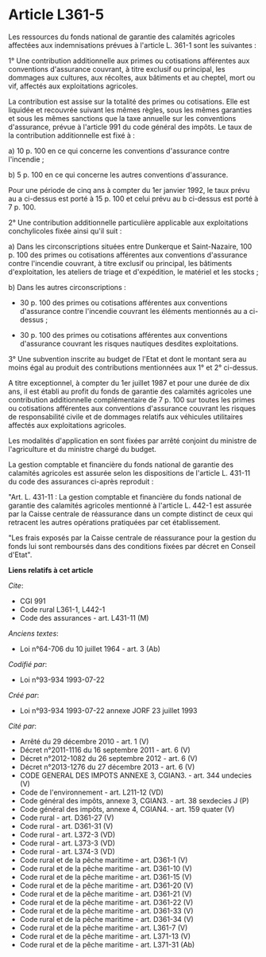 # Article L361-5

Les ressources du fonds national de garantie des calamités agricoles affectées aux indemnisations prévues à l'article L.
361-1 sont les suivantes :

1° Une contribution additionnelle aux primes ou cotisations afférentes aux conventions d'assurance couvrant, à titre exclusif
ou principal, les dommages aux cultures, aux récoltes, aux bâtiments et au cheptel, mort ou vif, affectés aux exploitations
agricoles.

La contribution est assise sur la totalité des primes ou cotisations. Elle est liquidée et recouvrée suivant les mêmes
règles, sous les mêmes garanties et sous les mêmes sanctions que la taxe annuelle sur les conventions d'assurance, prévue à
l'article 991 du code général des impôts. Le taux de la contribution additionnelle est fixé à :

a) 10 p. 100 en ce qui concerne les conventions d'assurance contre l'incendie ;

b) 5 p. 100 en ce qui concerne les autres conventions d'assurance.

Pour une période de cinq ans à compter du 1er janvier 1992, le taux prévu au a ci-dessus est porté à 15 p. 100 et celui prévu
au b ci-dessus est porté à 7 p. 100.

2° Une contribution additionnelle particulière applicable aux exploitations conchylicoles fixée ainsi qu'il suit :

a) Dans les circonscriptions situées entre Dunkerque et Saint-Nazaire, 100 p. 100 des primes ou cotisations afférentes aux
conventions d'assurance contre l'incendie couvrant, à titre exclusif ou principal, les bâtiments d'exploitation, les ateliers
de triage et d'expédition, le matériel et les stocks ;

b) Dans les autres circonscriptions :

- 30 p. 100 des primes ou cotisations afférentes aux conventions d'assurance contre l'incendie couvrant les éléments
mentionnés au a ci-dessus ;

- 30 p. 100 des primes ou cotisations afférentes aux conventions d'assurance couvrant les risques nautiques desdites
exploitations.

3° Une subvention inscrite au budget de l'Etat et dont le montant sera au moins égal au produit des contributions mentionnées
aux 1° et 2° ci-dessus.

A titre exceptionnel, à compter du 1er juillet 1987 et pour une durée de dix ans, il est établi au profit du fonds de
garantie des calamités agricoles une contribution additionnelle complémentaire de 7 p. 100 sur toutes les primes ou
cotisations afférentes aux conventions d'assurance couvrant les risques de responsabilité civile et de dommages relatifs aux
véhicules utilitaires affectés aux exploitations agricoles.

Les modalités d'application en sont fixées par arrêté conjoint du ministre de l'agriculture et du ministre chargé du budget.

La gestion comptable et financière du fonds national de garantie des calamités agricoles est assurée selon les dispositions
de l'article L. 431-11 du code des assurances ci-après reproduit :

"Art. L. 431-11 : La gestion comptable et financière du fonds national de garantie des calamités agricoles mentionné à
l'article L. 442-1 est assurée par la Caisse centrale de réassurance dans un compte distinct de ceux qui retracent les autres
opérations pratiquées par cet établissement.

"Les frais exposés par la Caisse centrale de réassurance pour la gestion du fonds lui sont remboursés dans des conditions
fixées par décret en Conseil d'Etat".

**Liens relatifs à cet article**

_Cite_:

  - CGI 991
  - Code rural L361-1, L442-1
  - Code des assurances - art. L431-11 (M)

_Anciens textes_:

  - Loi n°64-706 du 10 juillet 1964 - art. 3 (Ab)

_Codifié par_:

  - Loi n°93-934 1993-07-22

_Créé par_:

  - Loi n°93-934 1993-07-22 annexe JORF 23 juillet 1993

_Cité par_:

  - Arrêté du 29 décembre 2010 - art. 1 (V)
  - Décret n°2011-1116 du 16 septembre 2011 - art. 6 (V)
  - Décret n°2012-1082 du 26 septembre 2012 - art. 6 (V)
  - Décret n°2013-1276 du 27 décembre 2013 - art. 6 (V)
  - CODE GENERAL DES IMPOTS ANNEXE 3, CGIAN3. - art. 344 undecies (V)
  - Code de l'environnement - art. L211-12 (VD)
  - Code général des impôts, annexe 3, CGIAN3. - art. 38 sexdecies J (P)
  - Code général des impôts, annexe 4, CGIAN4. - art. 159 quater (V)
  - Code rural - art. D361-27 (V)
  - Code rural - art. D361-31 (V)
  - Code rural - art. L372-3 (VD)
  - Code rural - art. L373-3 (VD)
  - Code rural - art. L374-3 (VD)
  - Code rural et de la pêche maritime - art. D361-1 (V)
  - Code rural et de la pêche maritime - art. D361-10 (V)
  - Code rural et de la pêche maritime - art. D361-15 (V)
  - Code rural et de la pêche maritime - art. D361-20 (V)
  - Code rural et de la pêche maritime - art. D361-21 (V)
  - Code rural et de la pêche maritime - art. D361-22 (V)
  - Code rural et de la pêche maritime - art. D361-33 (V)
  - Code rural et de la pêche maritime - art. D361-34 (V)
  - Code rural et de la pêche maritime - art. L361-7 (V)
  - Code rural et de la pêche maritime - art. L371-13 (V)
  - Code rural et de la pêche maritime - art. L371-31 (Ab)
